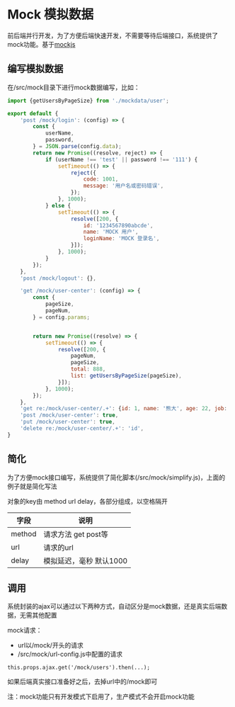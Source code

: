 # Mock 模拟数据
前后端并行开发，为了方便后端快速开发，不需要等待后端接口，系统提供了mock功能。基于[mockjs](http://mockjs.com/)

## 编写模拟数据
在/src/mock目录下进行mock数据编写，比如：
```js
import {getUsersByPageSize} from './mockdata/user';

export default {
    'post /mock/login': (config) => {
        const {
            userName,
            password,
        } = JSON.parse(config.data);
        return new Promise((resolve, reject) => {
            if (userName !== 'test' || password !== '111') {
                setTimeout(() => {
                    reject({
                        code: 1001,
                        message: '用户名或密码错误',
                    });
                }, 1000);
            } else {
                setTimeout(() => {
                    resolve([200, {
                        id: '1234567890abcde',
                        name: 'MOCK 用户',
                        loginName: 'MOCK 登录名',
                    }]);
                }, 1000);
            }
        });
    },
    'post /mock/logout': {},

    'get /mock/user-center': (config) => {
        const {
            pageSize,
            pageNum,
        } = config.params;


        return new Promise((resolve) => {
            setTimeout(() => {
                resolve([200, {
                    pageNum,
                    pageSize,
                    total: 888,
                    list: getUsersByPageSize(pageSize),
                }]);
            }, 1000);
        });
    },
    'get re:/mock/user-center/.+': {id: 1, name: '熊大', age: 22, job: '前端'},
    'post /mock/user-center': true,
    'put /mock/user-center': true,
    'delete re:/mock/user-center/.+': 'id',
}
```

## 简化
为了方便mock接口编写，系统提供了简化脚本(/src/mock/simplify.js)，上面的例子就是简化写法

对象的key由 method url delay，各部分组成，以空格隔开

字段|说明
---|---
method| 请求方法 get post等
url|请求的url
delay|模拟延迟，毫秒 默认1000

## 调用
系统封装的ajax可以通过以下两种方式，自动区分是mock数据，还是真实后端数据，无需其他配置

mock请求：
- url以/mock/开头的请求
- /src/mock/url-config.js中配置的请求

```
this.props.ajax.get('/mock/users').then(...);
```
如果后端真实接口准备好之后，去掉url中的/mock即可

注：mock功能只有开发模式下启用了，生产模式不会开启mock功能
